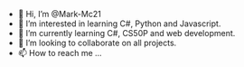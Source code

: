 - 👋 Hi, I’m @Mark-Mc21
- 👀 I’m interested in learning C#, Python and Javascript.
- 🌱 I’m currently learning C#, CS50P and web development.
- 💞️ I’m looking to collaborate on all projects.
- 📫 How to reach me ...

<!---
Mark-Mc21/Mark-Mc21 is a ✨ special ✨ repository because its `README.md` (this file) appears on your GitHub profile.
You can click the Preview link to take a look at your changes.
--->
